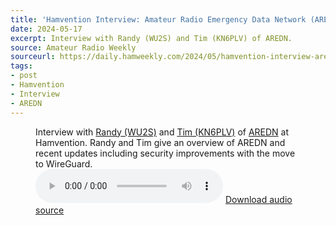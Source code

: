 ```yaml
---
title: 'Hamvention Interview: Amateur Radio Emergency Data Network (AREDN)'
date: 2024-05-17
excerpt: Interview with Randy (WU2S) and Tim (KN6PLV) of AREDN.
source: Amateur Radio Weekly
sourceurl: https://daily.hamweekly.com/2024/05/hamvention-interview-aredn-amateur-radio-emergency-data-network/
tags:
- post
- Hamvention
- Interview
- AREDN
---
```

<figure>
  <figcaption>Interview with <a href="https://www.arednmesh.org/bio/WU2S">Randy (WU2S)</a> and <a href="https://www.arednmesh.org/content/tim-kn6plv">Tim (KN6PLV)</a> of <a href="https://www.arednmesh.org/">AREDN</a> at Hamvention. Randy and Tim give an overview of AREDN and recent updates including security improvements with the move to WireGuard.</figcaption>
  <audio controls src="https://assets.midnightcheese.com/amateur-radio-daily/audio-interview/AREDN-240517_1004.mp3"></audio>
  <span><a href="https://assets.midnightcheese.com/amateur-radio-daily/audio-interview/AREDN-240517_1004.mp3"> Download audio source</a></span>
</figure>